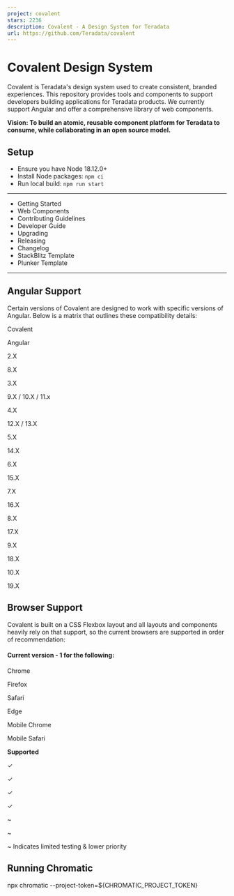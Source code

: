 ```yaml
---
project: covalent
stars: 2236
description: Covalent - A Design System for Teradata
url: https://github.com/Teradata/covalent
---
```


Covalent Design System
======================

Covalent is Teradata's design system used to create consistent, branded experiences. This repository provides tools and components to support developers building applications for Teradata products. We currently support Angular and offer a comprehensive library of web components.

**Vision: To build an atomic, reusable component platform for Teradata to consume, while collaborating in an open source model.**

Setup
-----

-   Ensure you have Node 18.12.0+
-   Install Node packages: `npm ci`
-   Run local build: `npm run start`

* * *

-   Getting Started
-   Web Components
-   Contributing Guidelines
-   Developer Guide
-   Upgrading
-   Releasing
-   Changelog
-   StackBlitz Template
-   Plunker Template

* * *

Angular Support
---------------

Certain versions of Covalent are designed to work with specific versions of Angular. Below is a matrix that outlines these compatibility details:

Covalent

Angular

2.X

8.X

3.X

9.X / 10.X / 11.x

4.X

12.X / 13.X

5.X

14.X

6.X

15.X

7.X

16.X

8.X

17.X

9.X

18.X

10.X

19.X

Browser Support
---------------

Covalent is built on a CSS Flexbox layout and all layouts and components heavily rely on that support, so the current browsers are supported in order of recommendation:

#### Current version - 1 for the following:

Chrome

Firefox

Safari

Edge

Mobile Chrome

Mobile Safari

**Supported**

✓

✓

✓

✓

~

~

~ Indicates limited testing & lower priority

Running Chromatic
-----------------

npx chromatic --project-token=${CHROMATIC\_PROJECT\_TOKEN}

